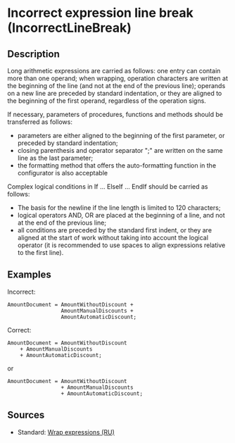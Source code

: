 # Incorrect expression line break (IncorrectLineBreak)

<!-- Блоки выше заполняются автоматически, не трогать -->
## Description
<!-- Описание диагностики заполняется вручную. Необходимо понятным языком описать смысл и схему работу -->

Long arithmetic expressions are carried as follows: one entry can contain more than one operand; when wrapping, operation characters are written at the beginning of the line (and not at the end of the previous line); operands on a new line are preceded by standard indentation, or they are aligned to the beginning of the first operand, regardless of the operation signs.

If necessary, parameters of procedures, functions and methods should be transferred as follows:

* parameters are either aligned to the beginning of the first parameter, or preceded by standard indentation;
* closing parenthesis and operator separator ";" are written on the same line as the last parameter;
* the formatting method that offers the auto-formatting function in the configurator is also acceptable

Complex logical conditions in If ... ElseIf ... EndIf should be carried as follows:

* The basis for the newline if the line length is limited to 120 characters;
* logical operators AND, OR are placed at the beginning of a line, and not at the end of the previous line;
* all conditions are preceded by the standard first indent, or they are aligned at the start of work without taking into account the logical operator (it is recommended to use spaces to align expressions relative to the first line).

## Examples
<!-- В данном разделе приводятся примеры, на которые диагностика срабатывает, а также можно привести пример, как можно исправить ситуацию -->

Incorrect:

```bsl
AmountDocument = AmountWithoutDiscount +
                 AmountManualDiscounts +
                 AmountAutomaticDiscount;
```

Correct:

```bsl
AmountDocument = AmountWithoutDiscount 
    + AmountManualDiscounts 
    + AmountAutomaticDiscount;
```

or

```bsl
AmountDocument = AmountWithoutDiscount 
                 + AmountManualDiscounts 
                 + AmountAutomaticDiscount;
```

## Sources
<!-- Необходимо указывать ссылки на все источники, из которых почерпнута информация для создания диагностики -->

* Standard: [Wrap expressions (RU)](https://its.1c.ru/db/v8std#content:444:hdoc)
